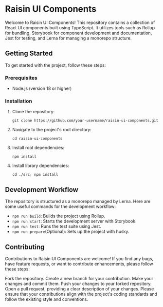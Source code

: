 # Raisin UI Components

Welcome to Raisin UI Components! This repository contains a collection of React UI components built using TypeScript. It utilizes tools such as Rollup for bundling, Storybook for component development and documentation, Jest for testing, and Lerna for managing a monorepo structure.

## Getting Started

To get started with the project, follow these steps:

### Prerequisites

- Node.js (version 18 or higher)

### Installation

1. Clone the repository:

   ```
   git clone https://github.com/your-username/raisin-ui-components.git
   ```

2. Navigate to the project's root directory:

   ```
   cd raisin-ui-components
   ```

3. Install root dependencies:

   ```
   npm install
   ```
4. Install library dependencies:

   ```
   cd ./src; npm install
   ```

## Development Workflow

The repository is structured as a monorepo managed by Lerna. Here are some useful commands for the development workflow:

* `npm run build`: Builds the project using Rollup.
* `npm run start`: Starts the development server with Storybook.
* `npm run test`: Runs the test suite using Jest.
* `npm run prepare`(Optional): Sets up the project with husky.

## Contributing
Contributions to Raisin UI Components are welcome! If you find any bugs, have feature requests, or want to contribute enhancements, please follow these steps:

Fork the repository.
Create a new branch for your contribution.
Make your changes and commit them.
Push your changes to your forked repository.
Open a pull request, providing a clear description of your changes.
Please ensure that your contributions align with the project's coding standards and follow the existing style and conventions.